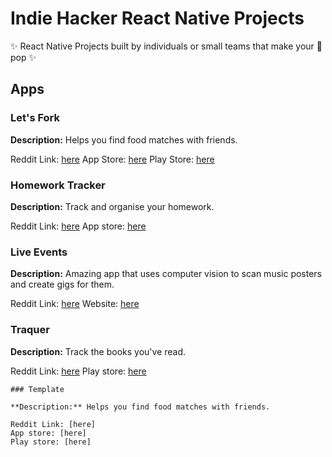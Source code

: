 # Indie Hacker React Native Projects

✨ React Native Projects built by individuals or small teams that make your 👀 pop ✨

## Apps

### Let's Fork

**Description:** Helps you find food matches with friends. 

Reddit Link: [here](https://www.reddit.com/r/reactnative/comments/gqynar/lets_fork_my_first_real_react_native_app_an_app/)
App Store: [here](https://apps.apple.com/us/app/lets-fork/id1513436174) 
Play Store: [here](https://play.google.com/store/apps/details?id=com.peterzernia.letsfork)

### Homework Tracker

**Description:** Track and organise your homework. 

Reddit Link: [here](https://www.reddit.com/r/reactnative/comments/re6hz5/after_months_of_development_i_am_proud_to_have/)
App store: [here](https://apps.apple.com/us/app/homework-tracker-by-backpack/id1482207446)

### Live Events

**Description:** Amazing app that uses computer vision to scan music posters and create gigs for them. 

Reddit Link: [here](https://www.reddit.com/r/reactnative/comments/mlbbpm/been_working_on_a_live_music_poster_scanner_in/)
Website: [here](https://www.lineup.events/)

### Traquer

**Description:** Track the books you've read.

Reddit Link: [here](https://www.reddit.com/r/reactnative/comments/hlqsjq/i_made_an_app_to_track_the_books_you_read/)
Play store: [here](https://play.google.com/store/apps/details?id=com.traquer)

```
### Template

**Description:** Helps you find food matches with friends. 

Reddit Link: [here]
App store: [here]
Play store: [here]
```
